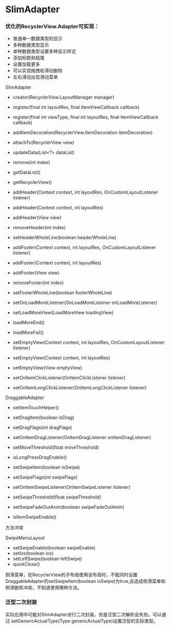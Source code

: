 # SlimAdapter

### 优化的RecyclerView.Adapter可实现：
- 普通单一数据类型的显示
- 多种数据类型显示
- 单种数据类型设置多种显示样式
- 添加标题和结尾
- 设置加载更多
- 可以实现拖拽和滑动删除
- 左右滑动出现滑动菜单

SlimAdapter

- creator(RecyclerView.LayoutManager manager)
- register(final int layoutRes, final ItemViewCallback<D> callback)
- register(final int viewType, final int layoutRes, final ItemViewCallback<D> callback)

- addItemDecoration(RecyclerView.ItemDecoration itemDecoration)
- attachTo(RecyclerView view)
- updateData(List<?> dataList)
- remove(int index)
- getDataList()
- getRecyclerView()


- addHeader(Context context, int layoutRes, OnCustomLayoutListener listener)
- addHeader(Context context, int layoutRes)
- addHeader(View view)
- removeHeader(int index)
- setHeaderWholeLine(boolean headerWholeLine)

- addFooter(Context context, int layoutRes, OnCustomLayoutListener listener)
- addFooter(Context context, int layoutRes)
- addFooter(View view)
- removeFooter(int index)
- setFooterWholeLine(boolean footerWholeLine)

- setOnLoadMoreListener(OnLoadMoreListener onLoadMoreListener)
- setLoadMoreView(LoadMoreView loadingView)
- loadMoreEnd()
- loadMoreFail()

- setEmptyView(Context context, int layoutRes, OnCustomLayoutListener listener)
- setEmptyView(Context context, int layoutRes)
- setEmptyView(View emptyView)

- setOnItemClickListener(OnItemClickListener listener)
- setOnItemLongClickListener(OnItemLongClickListener listener)

DraggableAdapter
- setItemTouchHelper()

- setDragItem(boolean isDrag)
- setDragFlags(int dragFlags)
- setOnItemDragListener(OnItemDragListener onItemDragListener)
- setMoveThreshold(float moveThreshold)
- isLongPressDragEnable()

- setSwipeItem(boolean isSwipe)
- setSwipeFlags(int swipeFlags) 
- setOnItemSwipeListener(OnItemSwipeListener listener)
- setSwipeThreshold(float swipeThreshold)
- setSwipeFadeOutAnim(boolean swipeFadeOutAnim)
- isItemSwipeEnable()

方法冲突


SwipeMenuLayout
- setSwipeEnable(boolean swipeEnable) 
- setIos(boolean ios)
- setLeftSwipe(boolean leftSwipe)
- quickClose()

侧滑菜单，在RecyclerView的子布局使用该布局时，不能同时设置DraggableAdapter的setSwipeItem(boolean isSwipe)为true,会造成侧滑菜单和侧滑删除冲突，不知道使用哪种方法。

### 泛型二次封装
实际应用中可能对SlimAdapter进行二次封装，但是泛型二次解析会失败。可以通过 setGenericActualType(Type genericActualType)设置泛型的实际类型。

